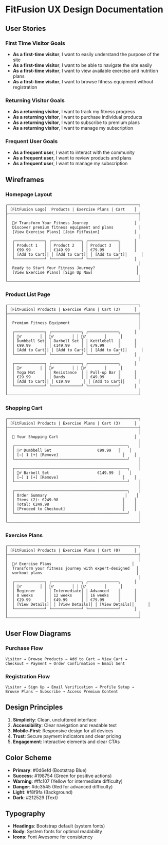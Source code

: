 # FitFusion UX Design Documentation

## User Stories

### First Time Visitor Goals
- **As a first-time visitor**, I want to easily understand the purpose of the site
- **As a first-time visitor**, I want to be able to navigate the site easily
- **As a first-time visitor**, I want to view available exercise and nutrition plans
- **As a first-time visitor**, I want to browse fitness equipment without registration

### Returning Visitor Goals
- **As a returning visitor**, I want to track my fitness progress
- **As a returning visitor**, I want to purchase individual products
- **As a returning visitor**, I want to subscribe to premium plans
- **As a returning visitor**, I want to manage my subscription

### Frequent User Goals
- **As a frequent user**, I want to interact with the community
- **As a frequent user**, I want to review products and plans
- **As a frequent user**, I want to manage my subscription

## Wireframes

### Homepage Layout
```
┌─────────────────────────────────────────────────────────┐
│ [FitFusion Logo]  Products | Exercise Plans | Cart    │
├─────────────────────────────────────────────────────────┤
│                                                         │
│  🏋️‍♂️ Transform Your Fitness Journey                    │
│  Discover premium fitness equipment and plans           │
│  [View Exercise Plans] [Join FitFusion]               │
│                                                         │
│  ┌─────────────┐ ┌─────────────┐ ┌─────────────┐      │
│  │ Product 1   │ │ Product 2   │ │ Product 3   │      │
│  │ €99.99      │ │ €149.99     │ │ €79.99      │      │
│  │ [Add to Cart]│ │ [Add to Cart]│ │ [Add to Cart]│      │
│  └─────────────┘ └─────────────┘ └─────────────┘      │
│                                                         │
│  Ready to Start Your Fitness Journey?                  │
│  [View Exercise Plans] [Sign Up Now]                   │
│                                                         │
└─────────────────────────────────────────────────────────┘
```

### Product List Page
```
┌─────────────────────────────────────────────────────────┐
│ [FitFusion] Products | Exercise Plans | Cart (3)      │
├─────────────────────────────────────────────────────────┤
│                                                         │
│  Premium Fitness Equipment                              │
│                                                         │
│  ┌─────────────┐ ┌─────────────┐ ┌─────────────┐      │
│  │ 🏋️‍♂️        │ │ 🏋️‍♂️        │ │ 🏋️‍♂️        │      │
│  │ Dumbbell Set│ │ Barbell Set │ │ Kettlebell  │      │
│  │ €99.99      │ │ €149.99     │ │ €79.99      │      │
│  │ [Add to Cart]│ │ [Add to Cart]│ │ [Add to Cart]│      │
│  └─────────────┘ └─────────────┘ └─────────────┘      │
│                                                         │
│  ┌─────────────┐ ┌─────────────┐ ┌─────────────┐      │
│  │ 🏋️‍♂️        │ │ 🏋️‍♂️        │ │ 🏋️‍♂️        │      │
│  │ Yoga Mat    │ │ Resistance  │ │ Pull-up Bar │      │
│  │ €29.99      │ │ Bands       │ │ €49.99      │      │
│  │ [Add to Cart]│ │ €19.99      │ │ [Add to Cart]│      │
│  └─────────────┘ └─────────────┘ └─────────────┘      │
│                                                         │
└─────────────────────────────────────────────────────────┘
```

### Shopping Cart
```
┌─────────────────────────────────────────────────────────┐
│ [FitFusion] Products | Exercise Plans | Cart (3)      │
├─────────────────────────────────────────────────────────┤
│                                                         │
│  🛒 Your Shopping Cart                                 │
│                                                         │
│  ┌─────────────────────────────────────────────────┐    │
│  │ 🏋️‍♂️ Dumbbell Set                    €99.99   │    │
│  │ [−] 1 [+] [Remove]                            │    │
│  └─────────────────────────────────────────────────┘    │
│                                                         │
│  ┌─────────────────────────────────────────────────┐    │
│  │ 🏋️‍♂️ Barbell Set                     €149.99  │    │
│  │ [−] 1 [+] [Remove]                            │    │
│  └─────────────────────────────────────────────────┘    │
│                                                         │
│  ┌─────────────────────────────────────────────────┐    │
│  │ Order Summary                                  │    │
│  │ Items (2): €249.98                            │    │
│  │ Total: €249.98                                │    │
│  │ [Proceed to Checkout]                         │    │
│  └─────────────────────────────────────────────────┘    │
│                                                         │
└─────────────────────────────────────────────────────────┘
```

### Exercise Plans
```
┌─────────────────────────────────────────────────────────┐
│ [FitFusion] Products | Exercise Plans | Cart (0)      │
├─────────────────────────────────────────────────────────┤
│                                                         │
│  🏃‍♂️ Exercise Plans                                   │
│  Transform your fitness journey with expert-designed   │
│  workout plans                                         │
│                                                         │
│  ┌─────────────┐ ┌─────────────┐ ┌─────────────┐      │
│  │ 🏋️‍♂️        │ │ 🏋️‍♂️        │ │ 🏋️‍♂️        │      │
│  │ Beginner    │ │ Intermediate│ │ Advanced    │      │
│  │ 8 weeks     │ │ 12 weeks    │ │ 16 weeks    │      │
│  │ €29.99      │ │ €49.99      │ │ €79.99      │      │
│  │ [View Details]│ │ [View Details]│ │ [View Details]│      │
│  └─────────────┘ └─────────────┘ └─────────────┘      │
│                                                         │
└─────────────────────────────────────────────────────────┘
```

## User Flow Diagrams

### Purchase Flow
```
Visitor → Browse Products → Add to Cart → View Cart → 
Checkout → Payment → Order Confirmation → Email Sent
```

### Registration Flow
```
Visitor → Sign Up → Email Verification → Profile Setup → 
Browse Plans → Subscribe → Access Premium Content
```

## Design Principles

1. **Simplicity**: Clean, uncluttered interface
2. **Accessibility**: Clear navigation and readable text
3. **Mobile-First**: Responsive design for all devices
4. **Trust**: Secure payment indicators and clear pricing
5. **Engagement**: Interactive elements and clear CTAs

## Color Scheme
- **Primary**: #0d6efd (Bootstrap Blue)
- **Success**: #198754 (Green for positive actions)
- **Warning**: #ffc107 (Yellow for intermediate difficulty)
- **Danger**: #dc3545 (Red for advanced difficulty)
- **Light**: #f8f9fa (Background)
- **Dark**: #212529 (Text)

## Typography
- **Headings**: Bootstrap default (system fonts)
- **Body**: System fonts for optimal readability
- **Icons**: Font Awesome for consistency 